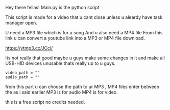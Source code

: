 Hey there fellas!
Main.py is the python script

This script is made for a video that u cant close unless u aleardy have task manager open.

U need a MP3 file which is for a song
And u also need a MP4 file
From this link u can convert a youtube link into a MP3 or MP4 file download.

https://ytmp3.cc/JCci/

Its not really that good maybe u guys make some changes in it and make all USB-HID devices unusable 
thats really up to u guys.

    video_path = ""  
    audio_path = ""  
    
from this part u can choose the path to ur MP3 , MP4 files enter between the 
as i said earlier MP3 is for audio MP4 is for video.

this is a free script no credits needed.
